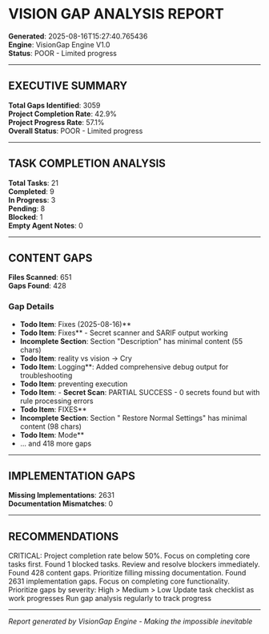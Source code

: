 # VISION GAP ANALYSIS REPORT

**Generated**: 2025-08-16T15:27:40.765436  
**Engine**: VisionGap Engine V1.0  
**Status**: POOR - Limited progress  

---

## EXECUTIVE SUMMARY

**Total Gaps Identified**: 3059  
**Project Completion Rate**: 42.9%  
**Project Progress Rate**: 57.1%  
**Overall Status**: POOR - Limited progress  

---

## TASK COMPLETION ANALYSIS

**Total Tasks**: 21  
**Completed**: 9  
**In Progress**: 3  
**Pending**: 8  
**Blocked**: 1  
**Empty Agent Notes**: 0  

---

## CONTENT GAPS

**Files Scanned**: 651  
**Gaps Found**: 428  

### Gap Details
- **Todo Item**: Fixes (2025-08-16)**
- **Todo Item**: Fixes** - Secret scanner and SARIF output working
- **Incomplete Section**: Section "Description" has minimal content (55 chars)
- **Todo Item**: reality vs vision -> Cry
- **Todo Item**: Logging**: Added comprehensive debug output for troubleshooting
- **Todo Item**: preventing execution
- **Todo Item**: - **Secret Scan**:  PARTIAL SUCCESS - 0 secrets found but with rule processing errors
- **Todo Item**: FIXES**
- **Incomplete Section**: Section " Restore Normal Settings" has minimal content (98 chars)
- **Todo Item**: Mode**
- ... and 418 more gaps

---
## IMPLEMENTATION GAPS

**Missing Implementations**: 2631  
**Documentation Mismatches**: 0  

---
## RECOMMENDATIONS

 CRITICAL: Project completion rate below 50%. Focus on completing core tasks first.
 Found 1 blocked tasks. Review and resolve blockers immediately.
 Found 428 content gaps. Prioritize filling missing documentation.
 Found 2631 implementation gaps. Focus on completing core functionality.
 Prioritize gaps by severity: High > Medium > Low
 Update task checklist as work progresses
 Run gap analysis regularly to track progress

---
*Report generated by VisionGap Engine - Making the impossible inevitable*